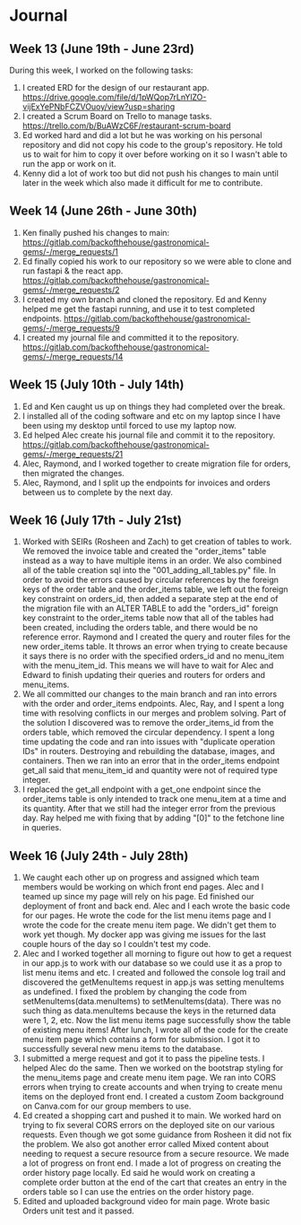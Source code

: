 # Journal

## Week 13 (June 19th - June 23rd)

During this week, I worked on the following tasks:

1. I created ERD for the design of our restaurant app. https://drive.google.com/file/d/1pWQop7rLnYlZO-vijExYePNbFCZVOuoy/view?usp=sharing
2. I created a Scrum Board on Trello to manage tasks. https://trello.com/b/BuAWzC6F/restaurant-scrum-board
3. Ed worked hard and did a lot but he was working on his personal repository and did not copy his code to the group's repository. He told us to wait for him to copy it over before working on it so I wasn't able to run the app or work on it.
4. Kenny did a lot of work too but did not push his changes to main until later in the week which also made it difficult for me to contribute.

## Week 14 (June 26th - June 30th)

1. Ken finally pushed his changes to main:
   https://gitlab.com/backofthehouse/gastronomical-gems/-/merge_requests/1
2. Ed finally copied his work to our repository so we were able to clone and run fastapi & the react app. https://gitlab.com/backofthehouse/gastronomical-gems/-/merge_requests/2
3. I created my own branch and cloned the repository. Ed and Kenny helped me get the fastapi running, and use it to test completed endpoints. https://gitlab.com/backofthehouse/gastronomical-gems/-/merge_requests/9
4. I created my journal file and committed it to the repository. https://gitlab.com/backofthehouse/gastronomical-gems/-/merge_requests/14

## Week 15 (July 10th - July 14th)

1. Ed and Ken caught us up on things they had completed over the break.
2. I installed all of the coding software and etc on my laptop since I have been using my desktop until forced to use my laptop now.
3. Ed helped Alec create his journal file and commit it to the repository. https://gitlab.com/backofthehouse/gastronomical-gems/-/merge_requests/21
4. Alec, Raymond, and I worked together to create migration file for orders, then migrated the changes.
5. Alec, Raymond, and I split up the endpoints for invoices and orders between us to complete by the next day.

## Week 16 (July 17th - July 21st)

1. Worked with SEIRs (Rosheen and Zach) to get creation of tables to work. We removed the invoice table and created the "order_items" table instead as a way to have multiple items in an order. We also combined all of the table creation sql into the "001_adding_all_tables.py" file. In order to avoid the errors caused by circular references by the foreign keys of the order table and the order_items table, we left out the foreign key constraint on orders_id, then added a separate step at the end of the migration file with an ALTER TABLE to add the "orders_id" foreign key constraint to the order_items table now that all of the tables had been created, including the orders table, and there would be no reference error. Raymond and I created the query and router files for the new order_items table. It throws an error when trying to create because it says there is no order with the specified orders_id and no menu_item with the menu_item_id. This means we will have to wait for Alec and Edward to finish updating their queries and routers for orders and menu_items.
2. We all committed our changes to the main branch and ran into errors with the order and order_items endpoints. Alec, Ray, and I spent a long time with resolving conflicts in our merges and problem solving. Part of the solution I discovered was to remove the order_items_id from the orders table, which removed the circular dependency. I spent a long time updating the code and ran into issues with "duplicate operation IDs" in routers. Destroying and rebuilding the database, images, and containers. Then we ran into an error that in the order_items endpoint get_all said that menu_item_id and quantity were not of required type integer.
3. I replaced the get_all endpoint with a get_one endpoint since the order_items table is only intended to track one menu_item at a time and its quantity. After that we still had the integer error from the previous day. Ray helped me with fixing that by adding "[0]" to the fetchone line in queries.

## Week 16 (July 24th - July 28th)

1. We caught each other up on progress and assigned which team members would be working on which front end pages. Alec and I teamed up since my page will rely on his page. Ed finished our deployment of front and back end. Alec and I each wrote the basic code for our pages. He wrote the code for the list menu items page and I wrote the code for the create menu item page. We didn't get them to work yet though. My docker app was giving me issues for the last couple hours of the day so I couldn't test my code.
2. Alec and I worked together all morning to figure out how to get a request in our app.js to work with our database so we could use it as a prop to list menu items and etc. I created and followed the console log trail and discovered the getMenuItems request in app.js was setting menuItems as undefined. I fixed the problem by changing the code from setMenuItems(data.menuItems) to setMenuItems(data). There was no such thing as data.menuItems because the keys in the returned data were 1, 2, etc. Now the list menu items page successfully show the table of existing menu items! After lunch, I wrote all of the code for the create menu item page which contains a form for submission. I got it to successfully several new menu items to the database.
3. I submitted a merge request and got it to pass the pipeline tests. I helped Alec do the same. Then we worked on the bootstrap styling for the menu_items page and create menu item page. We ran into CORS errors when trying to create accounts and when trying to create menu items on the deployed front end. I created a custom Zoom background on Canva.com for our group members to use.
4. Ed created a shopping cart and pushed it to main. We worked hard on trying to fix several CORS errors on the deployed site on our various requests. Even though we got some guidance from Rosheen it did not fix the problem. We also got another error called Mixed content about needing to request a secure resource from a secure resource. We made a lot of progress on front end. I made a lot of progress on creating the order history page locally. Ed said he would work on creating a complete order button at the end of the cart that creates an entry in the orders table so I can use the entries on the order history page.
5. Edited and uploaded background video for main page. Wrote basic Orders unit test and it passed.
